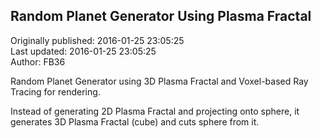 ## Random Planet Generator Using Plasma Fractal  
Originally published: 2016-01-25 23:05:25  
Last updated: 2016-01-25 23:05:25  
Author: FB36   
  
Random Planet Generator using 3D Plasma Fractal and Voxel-based Ray Tracing for rendering.

Instead of generating 2D Plasma Fractal and projecting onto sphere, it generates 3D Plasma Fractal (cube) and cuts sphere from it.